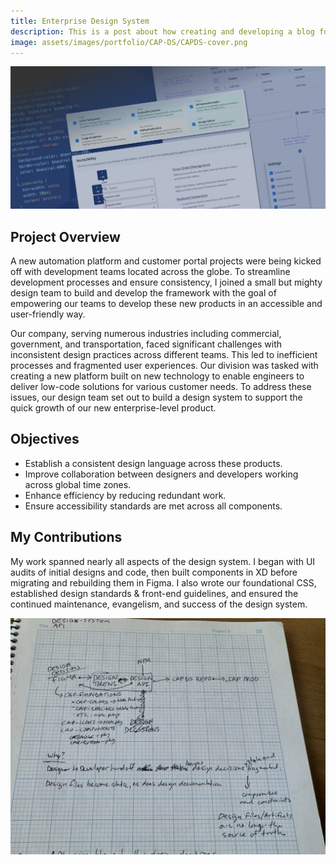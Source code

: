 ```yaml
---
title: Enterprise Design System
description: This is a post about how creating and developing a blog for yourself can be beneficial and how building your audience is important.
image: assets/images/portfolio/CAP-DS/CAPDS-cover.png
---
```


![CAP DS montage](/assets/images/portfolio/CAP-DS/CAPDS-cover.png)

## Project Overview
A new automation platform and customer portal projects were being kicked off with development teams located across the globe. To streamline development processes and ensure consistency, I joined a small but mighty design team to build and develop the framework with the goal of empowering our teams to develop these new products in an accessible and user-friendly way.

Our company, serving numerous industries including commercial, government, and transportation, faced significant challenges with inconsistent design practices across different teams. This led to inefficient processes and fragmented user experiences. Our division was tasked with creating a new platform built on new technology to enable engineers to deliver low-code solutions for various customer needs. To address these issues, our design team set out to build a design system to support the quick growth of our new enterprise-level product.

## Objectives

- Establish a consistent design language across these products.
- Improve collaboration between designers and developers working across global time zones.
- Enhance efficiency by reducing redundant work.
- Ensure accessibility standards are met across all components.

## My Contributions

My work spanned nearly all aspects of the design system. I began with UI audits of initial designs and code, then built components in XD before migrating and rebuilding them in Figma. I also wrote our foundational CSS, established design standards & front-end guidelines, and ensured the continued maintenance, evangelism, and success of the design system.

![CAP DS API sketch](/assets/images/portfolio/CAP-DS/cap-ds-api.jpeg)